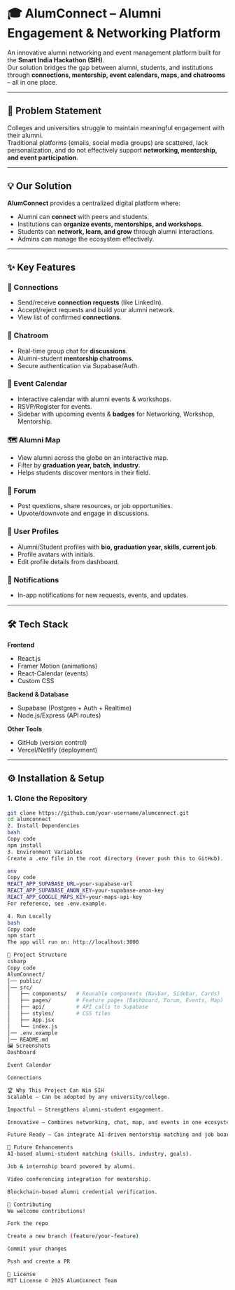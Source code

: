 # 🎓 AlumConnect – Alumni Engagement & Networking Platform

An innovative alumni networking and event management platform built for the **Smart India Hackathon (SIH)**.  
Our solution bridges the gap between alumni, students, and institutions through **connections, mentorship, event calendars, maps, and chatrooms** – all in one place.  

---

## 🚀 Problem Statement
Colleges and universities struggle to maintain meaningful engagement with their alumni.  
Traditional platforms (emails, social media groups) are scattered, lack personalization, and do not effectively support **networking, mentorship, and event participation**.  

---

## 💡 Our Solution
**AlumConnect** provides a centralized digital platform where:
- Alumni can **connect** with peers and students.
- Institutions can **organize events, mentorships, and workshops**.
- Students can **network, learn, and grow** through alumni interactions.
- Admins can manage the ecosystem effectively.  

---

## ✨ Key Features

### 🔗 Connections
- Send/receive **connection requests** (like LinkedIn).
- Accept/reject requests and build your alumni network.
- View list of confirmed **connections**.

### 💬 Chatroom
- Real-time group chat for **discussions**.
- Alumni-student **mentorship chatrooms**.
- Secure authentication via Supabase/Auth.

### 📅 Event Calendar
- Interactive calendar with alumni events & workshops.
- RSVP/Register for events.
- Sidebar with upcoming events & **badges** for Networking, Workshop, Mentorship.

### 🗺️ Alumni Map
- View alumni across the globe on an interactive map.
- Filter by **graduation year, batch, industry**.
- Helps students discover mentors in their field.

### 🎤 Forum
- Post questions, share resources, or job opportunities.
- Upvote/downvote and engage in discussions.

### 👤 User Profiles
- Alumni/Student profiles with **bio, graduation year, skills, current job**.
- Profile avatars with initials.
- Edit profile details from dashboard.

### 🔔 Notifications
- In-app notifications for new requests, events, and updates.

---

## 🛠️ Tech Stack

**Frontend**  
- React.js  
- Framer Motion (animations)  
- React-Calendar (events)  
- Custom CSS  

**Backend & Database**  
- Supabase (Postgres + Auth + Realtime)  
- Node.js/Express (API routes)  

**Other Tools**  
- GitHub (version control)  
- Vercel/Netlify (deployment)  

---

## ⚙️ Installation & Setup

### 1. Clone the Repository
```bash
git clone https://github.com/your-username/alumconnect.git
cd alumconnect
2. Install Dependencies
bash
Copy code
npm install
3. Environment Variables
Create a .env file in the root directory (never push this to GitHub).

env
Copy code
REACT_APP_SUPABASE_URL=your-supabase-url
REACT_APP_SUPABASE_ANON_KEY=your-supabase-anon-key
REACT_APP_GOOGLE_MAPS_KEY=your-maps-api-key
For reference, see .env.example.

4. Run Locally
bash
Copy code
npm start
The app will run on: http://localhost:3000

📂 Project Structure
csharp
Copy code
AlumConnect/
│── public/
│── src/
│   ├── components/   # Reusable components (Navbar, Sidebar, Cards)
│   ├── pages/        # Feature pages (Dashboard, Forum, Events, Map)
│   ├── api/          # API calls to Supabase
│   ├── styles/       # CSS files
│   ├── App.jsx
│   └── index.js
│── .env.example
│── README.md
🖼️ Screenshots
Dashboard

Event Calendar

Connections

🏆 Why This Project Can Win SIH
Scalable – Can be adopted by any university/college.

Impactful – Strengthens alumni-student engagement.

Innovative – Combines networking, chat, map, and events in one ecosystem.

Future Ready – Can integrate AI-driven mentorship matching and job boards.

📌 Future Enhancements
AI-based alumni-student matching (skills, industry, goals).

Job & internship board powered by alumni.

Video conferencing integration for mentorship.

Blockchain-based alumni credential verification.

🤝 Contributing
We welcome contributions!

Fork the repo

Create a new branch (feature/your-feature)

Commit your changes

Push and create a PR

📜 License
MIT License © 2025 AlumConnect Team
